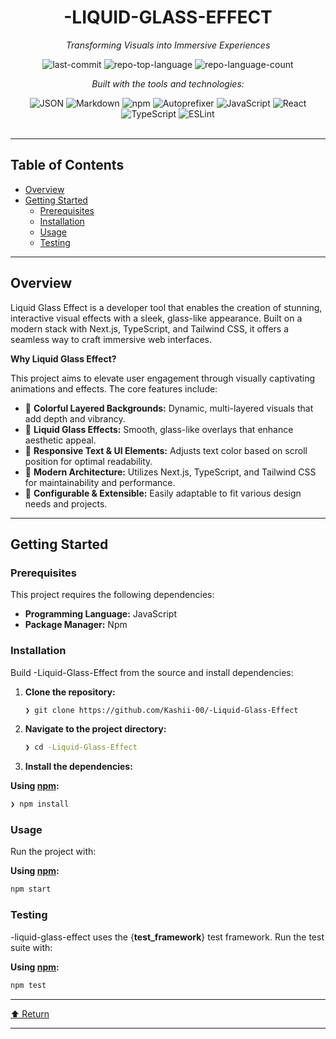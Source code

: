 <div id="top">

<!-- HEADER STYLE: CLASSIC -->
<div align="center">


# -LIQUID-GLASS-EFFECT

<em>Transforming Visuals into Immersive Experiences</em>

<!-- BADGES -->
<img src="https://img.shields.io/github/last-commit/Kashii-00/-Liquid-Glass-Effect?style=flat&logo=git&logoColor=white&color=0080ff" alt="last-commit">
<img src="https://img.shields.io/github/languages/top/Kashii-00/-Liquid-Glass-Effect?style=flat&color=0080ff" alt="repo-top-language">
<img src="https://img.shields.io/github/languages/count/Kashii-00/-Liquid-Glass-Effect?style=flat&color=0080ff" alt="repo-language-count">

<em>Built with the tools and technologies:</em>

<img src="https://img.shields.io/badge/JSON-000000.svg?style=flat&logo=JSON&logoColor=white" alt="JSON">
<img src="https://img.shields.io/badge/Markdown-000000.svg?style=flat&logo=Markdown&logoColor=white" alt="Markdown">
<img src="https://img.shields.io/badge/npm-CB3837.svg?style=flat&logo=npm&logoColor=white" alt="npm">
<img src="https://img.shields.io/badge/Autoprefixer-DD3735.svg?style=flat&logo=Autoprefixer&logoColor=white" alt="Autoprefixer">
<img src="https://img.shields.io/badge/JavaScript-F7DF1E.svg?style=flat&logo=JavaScript&logoColor=black" alt="JavaScript">
<img src="https://img.shields.io/badge/React-61DAFB.svg?style=flat&logo=React&logoColor=black" alt="React">
<img src="https://img.shields.io/badge/TypeScript-3178C6.svg?style=flat&logo=TypeScript&logoColor=white" alt="TypeScript">
<img src="https://img.shields.io/badge/ESLint-4B32C3.svg?style=flat&logo=ESLint&logoColor=white" alt="ESLint">

</div>
<br>

---

## Table of Contents

- [Overview](#overview)
- [Getting Started](#getting-started)
    - [Prerequisites](#prerequisites)
    - [Installation](#installation)
    - [Usage](#usage)
    - [Testing](#testing)

---

## Overview

Liquid Glass Effect is a developer tool that enables the creation of stunning, interactive visual effects with a sleek, glass-like appearance. Built on a modern stack with Next.js, TypeScript, and Tailwind CSS, it offers a seamless way to craft immersive web interfaces.

**Why Liquid Glass Effect?**

This project aims to elevate user engagement through visually captivating animations and effects. The core features include:

- 🎨 **Colorful Layered Backgrounds:** Dynamic, multi-layered visuals that add depth and vibrancy.
- 🧊 **Liquid Glass Effects:** Smooth, glass-like overlays that enhance aesthetic appeal.
- 🚀 **Responsive Text & UI Elements:** Adjusts text color based on scroll position for optimal readability.
- 🌟 **Modern Architecture:** Utilizes Next.js, TypeScript, and Tailwind CSS for maintainability and performance.
- 🔧 **Configurable & Extensible:** Easily adaptable to fit various design needs and projects.

---

## Getting Started

### Prerequisites

This project requires the following dependencies:

- **Programming Language:** JavaScript
- **Package Manager:** Npm

### Installation

Build -Liquid-Glass-Effect from the source and install dependencies:

1. **Clone the repository:**

    ```sh
    ❯ git clone https://github.com/Kashii-00/-Liquid-Glass-Effect
    ```

2. **Navigate to the project directory:**

    ```sh
    ❯ cd -Liquid-Glass-Effect
    ```

3. **Install the dependencies:**

**Using [npm](https://www.npmjs.com/):**

```sh
❯ npm install
```

### Usage

Run the project with:

**Using [npm](https://www.npmjs.com/):**

```sh
npm start
```

### Testing

-liquid-glass-effect uses the {__test_framework__} test framework. Run the test suite with:

**Using [npm](https://www.npmjs.com/):**

```sh
npm test
```

---

<div align="left"><a href="#top">⬆ Return</a></div>

---
